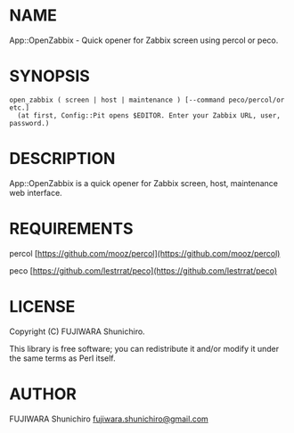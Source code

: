 # NAME

App::OpenZabbix - Quick opener for Zabbix screen using percol or peco.

# SYNOPSIS

    open_zabbix ( screen | host | maintenance ) [--command peco/percol/or etc.]
      (at first, Config::Pit opens $EDITOR. Enter your Zabbix URL, user, password.)

# DESCRIPTION

App::OpenZabbix is a quick opener for Zabbix screen, host, maintenance web interface.

# REQUIREMENTS

percol [https://github.com/mooz/percol](https://github.com/mooz/percol)

peco [https://github.com/lestrrat/peco](https://github.com/lestrrat/peco)

# LICENSE

Copyright (C) FUJIWARA Shunichiro.

This library is free software; you can redistribute it and/or modify
it under the same terms as Perl itself.

# AUTHOR

FUJIWARA Shunichiro <fujiwara.shunichiro@gmail.com>
